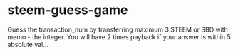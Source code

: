 # steem-guess-game
Guess the transaction_num by transferring maximum 3 STEEM or SBD with memo - the integer. You will have 2 times payback if your answer is within 5 absolute val...
